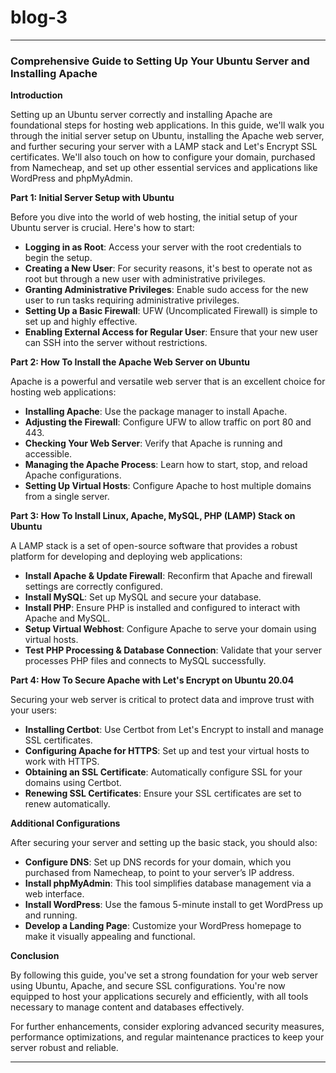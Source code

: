 # blog-3
---

### **Comprehensive Guide to Setting Up Your Ubuntu Server and Installing Apache**

**Introduction**

Setting up an Ubuntu server correctly and installing Apache are foundational steps for hosting web applications. In this guide, we'll walk you through the initial server setup on Ubuntu, installing the Apache web server, and further securing your server with a LAMP stack and Let's Encrypt SSL certificates. We'll also touch on how to configure your domain, purchased from Namecheap, and set up other essential services and applications like WordPress and phpMyAdmin.

**Part 1: Initial Server Setup with Ubuntu**

Before you dive into the world of web hosting, the initial setup of your Ubuntu server is crucial. Here's how to start:

- **Logging in as Root**: Access your server with the root credentials to begin the setup.
- **Creating a New User**: For security reasons, it's best to operate not as root but through a new user with administrative privileges.
- **Granting Administrative Privileges**: Enable sudo access for the new user to run tasks requiring administrative privileges.
- **Setting Up a Basic Firewall**: UFW (Uncomplicated Firewall) is simple to set up and highly effective.
- **Enabling External Access for Regular User**: Ensure that your new user can SSH into the server without restrictions.

**Part 2: How To Install the Apache Web Server on Ubuntu**

Apache is a powerful and versatile web server that is an excellent choice for hosting web applications:

- **Installing Apache**: Use the package manager to install Apache.
- **Adjusting the Firewall**: Configure UFW to allow traffic on port 80 and 443.
- **Checking Your Web Server**: Verify that Apache is running and accessible.
- **Managing the Apache Process**: Learn how to start, stop, and reload Apache configurations.
- **Setting Up Virtual Hosts**: Configure Apache to host multiple domains from a single server.

**Part 3: How To Install Linux, Apache, MySQL, PHP (LAMP) Stack on Ubuntu**

A LAMP stack is a set of open-source software that provides a robust platform for developing and deploying web applications:

- **Install Apache & Update Firewall**: Reconfirm that Apache and firewall settings are correctly configured.
- **Install MySQL**: Set up MySQL and secure your database.
- **Install PHP**: Ensure PHP is installed and configured to interact with Apache and MySQL.
- **Setup Virtual Webhost**: Configure Apache to serve your domain using virtual hosts.
- **Test PHP Processing & Database Connection**: Validate that your server processes PHP files and connects to MySQL successfully.

**Part 4: How To Secure Apache with Let's Encrypt on Ubuntu 20.04**

Securing your web server is critical to protect data and improve trust with your users:

- **Installing Certbot**: Use Certbot from Let's Encrypt to install and manage SSL certificates.
- **Configuring Apache for HTTPS**: Set up and test your virtual hosts to work with HTTPS.
- **Obtaining an SSL Certificate**: Automatically configure SSL for your domains using Certbot.
- **Renewing SSL Certificates**: Ensure your SSL certificates are set to renew automatically.

**Additional Configurations**

After securing your server and setting up the basic stack, you should also:

- **Configure DNS**: Set up DNS records for your domain, which you purchased from Namecheap, to point to your server’s IP address.
- **Install phpMyAdmin**: This tool simplifies database management via a web interface.
- **Install WordPress**: Use the famous 5-minute install to get WordPress up and running.
- **Develop a Landing Page**: Customize your WordPress homepage to make it visually appealing and functional.

**Conclusion**

By following this guide, you've set a strong foundation for your web server using Ubuntu, Apache, and secure SSL configurations. You're now equipped to host your applications securely and efficiently, with all tools necessary to manage content and databases effectively.

For further enhancements, consider exploring advanced security measures, performance optimizations, and regular maintenance practices to keep your server robust and reliable.

---
